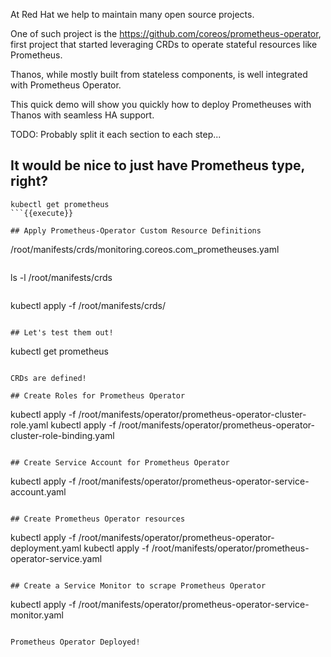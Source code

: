 At Red Hat we help to maintain many open source projects.

One of such project is the https://github.com/coreos/prometheus-operator, first project that
started leveraging CRDs to operate stateful resources like Prometheus.

Thanos, while mostly built from stateless components, is well integrated with Prometheus Operator.

This quick demo will show you quickly how to deploy Prometheuses with Thanos with seamless HA support.

TODO: Probably split it each section to each step...

## It would be nice to just have Prometheus type, right?

```
kubectl get prometheus
```{{execute}}

## Apply Prometheus-Operator Custom Resource Definitions

```
/root/manifests/crds/monitoring.coreos.com_prometheuses.yaml
```{{open}}

```
ls -l /root/manifests/crds
```{{execute}}

```
kubectl apply -f /root/manifests/crds/
```{{execute}}

## Let's test them out!

```
kubectl get prometheus
```{{execute}}

CRDs are defined!

## Create Roles for Prometheus Operator

```
kubectl apply -f /root/manifests/operator/prometheus-operator-cluster-role.yaml
kubectl apply -f /root/manifests/operator/prometheus-operator-cluster-role-binding.yaml
```{{execute}}

## Create Service Account for Prometheus Operator

```
kubectl apply -f /root/manifests/operator/prometheus-operator-service-account.yaml
```{{execute}}

## Create Prometheus Operator resources

```
kubectl apply -f /root/manifests/operator/prometheus-operator-deployment.yaml
kubectl apply -f /root/manifests/operator/prometheus-operator-service.yaml
```{{execute}}

## Create a Service Monitor to scrape Prometheus Operator

```
kubectl apply -f /root/manifests/operator/prometheus-operator-service-monitor.yaml
```{{execute}}

Prometheus Operator Deployed!
